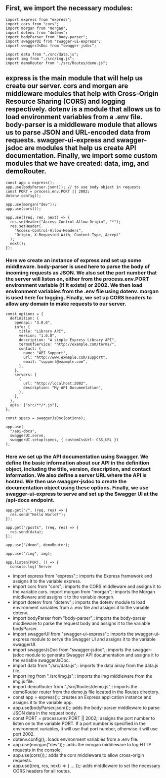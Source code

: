 ## First, we import the necessary modules:

```
import express from "express";
import cors from "cors";
import morgan from "morgan";
import dotenv from "dotenv";
import bodyParser from "body-parser";
import swaggerUI from "swagger-ui-express";
import swaggerJsDoc from "swagger-jsdoc";

import data from "./src/data.js";
import img from "./src/img.js";
import demoRouter from "./src/Routes/demo.js";
```

## express is the main module that will help us create our server. cors and morgan are middleware modules that help with Cross-Origin Resource Sharing (CORS) and logging respectively. dotenv is a module that allows us to load environment variables from a .env file. body-parser is a middleware module that allows us to parse JSON and URL-encoded data from requests. swagger-ui-express and swagger-jsdoc are modules that help us create API documentation. Finally, we import some custom modules that we have created: data, img, and demoRouter.

```
const app = express();
app.use(bodyParser.json()); // to use body object in requests
const PORT = process.env.PORT || 2002;
dotenv.config();

app.use(morgan("dev"));
app.use(cors());

app.use((req, res, next) => {
  res.setHeader("Access-Control-Allow-Origin", "*");
  res.setHeader(
    "Access-Control-Allow-Headers",
    "Origin, X-Requested-With, Content-Type, Accept"
  );
  next();
});
```

### Here we create an instance of express and set up some middleware. body-parser is used here to parse the body of incoming requests as JSON. We also set the port number that the server will listen on, either from the process.env.PORT environment variable (if it exists) or 2002. We then load environment variables from the .env file using dotenv. morgan is used here for logging. Finally, we set up CORS headers to allow any domain to make requests to our server.

```
const options = {
  definition: {
    openapi: "3.0.0",
    info: {
      title: "Library API",
      version: "1.0.0",
      description: "A simple Express Library API",
      termsOfService: "http://example.com/terms/",
      contact: {
        name: "API Support",
        url: "http://www.exmaple.com/support",
        email: "support@example.com",
      },
    },
    servers: [
      {
        url: "http://localhost:2002",
        description: "My API Documentation",
      },
    ],
  },
  apis: ["src/**/*.js"],
};

const specs = swaggerJsDoc(options);

app.use(
  "/api-docs",
  swaggerUI.serve,
  swaggerUI.setup(specs, { customCssUrl: CSS_URL })
);

```

### Here we set up the API documentation using Swagger. We define the basic information about our API in the definition object, including the title, version, description, and contact information. We also define a server URL where the API is hosted. We then use swagger-jsdoc to create the documentation object using these options. Finally, we use swagger-ui-express to serve and set up the Swagger UI at the /api-docs endpoint.

```
app.get("/", (req, res) => {
  res.send("Hello World!");
});

app.get("/posts", (req, res) => {
  res.send(data);
});

app.use("/demo", demoRouter);

app.use("/img", img);

app.listen(PORT, () => {
  console.log(`Server

```

- import express from "express";: imports the Express framework and assigns it to the variable express.
- import cors from "cors";: imports the CORS middleware and assigns it to the variable cors.
  import morgan from "morgan";: imports the Morgan middleware and assigns it to the variable morgan.
- import dotenv from "dotenv";: imports the dotenv module to load environment variables from a .env file and assigns it to the variable dotenv.
- import bodyParser from "body-parser";: imports the body-parser middleware to parse the request body and assigns it to the variable bodyParser.
- import swaggerUI from "swagger-ui-express";: imports the swagger-ui-express module to serve the Swagger UI and assigns it to the variable swaggerUI.
- import swaggerJsDoc from "swagger-jsdoc";: imports the swagger-jsdoc module to generate Swagger API documentation and assigns it to the variable swaggerJsDoc.
- import data from "./src/data.js";: imports the data array from the data.js file.
- import img from "./src/img.js";: imports the img middleware from the img.js file.
- import demoRouter from "./src/Routes/demo.js";: imports the demoRouter router from the demo.js file located in the Routes directory.
- const app = express();: creates an Express application instance and assigns it to the variable app.
- app.use(bodyParser.json());: adds the body-parser middleware to parse JSON data in the request body.
- const PORT = process.env.PORT || 2002;: assigns the port number to listen on to the variable PORT. If a port number is specified in the environment variables, it will use that port number, otherwise it will use port 2002.
- dotenv.config();: loads environment variables from a .env file.
- app.use(morgan("dev"));: adds the morgan middleware to log HTTP requests in the console.
- app.use(cors());: adds the cors middleware to allow cross-origin requests.
- app.use((req, res, next) => { ... });: adds middleware to set the necessary CORS headers for all routes.
